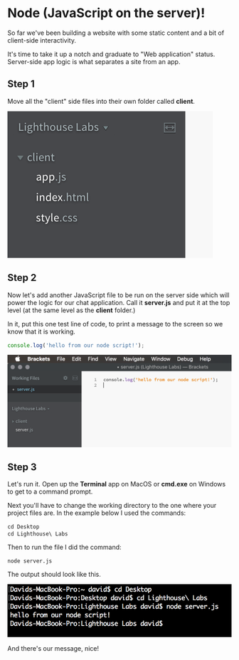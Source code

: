 # Node (JavaScript on the server)!

So far we've been building a website with some static content and a bit of client-side interactivity.

It's time to take it up a notch and graduate to "Web application" status. Server-side app logic is what separates a site from an app.

## Step 1

Move all the "client" side files into their own folder called **client**.

![Client folder](/assets/client-folder.png)

## Step 2

Now let's add another JavaScript file to be run on the server side which will power the logic for our chat application. Call it **server.js** and put it at the top level (at the same level as the **client** folder.)

In it, put this one test line of code, to print a message to the screen so we know that it is working.

```javascript
console.log('hello from our node script!');
```

![Server test](/assets/server-test.png)

## Step 3

Let's run it. Open up the **Terminal** app on MacOS or **cmd.exe** on Windows to get to a command prompt.

Next you'll have to change the working directory to the one where your project files are. In the example below I used the commands:

```
cd Desktop
cd Lighthouse\ Labs
```

Then to run the file I did the command:

```
node server.js
```

The output should look like this.

![Terminal test](/assets/terminal-test.png)

And there's our message, nice!

